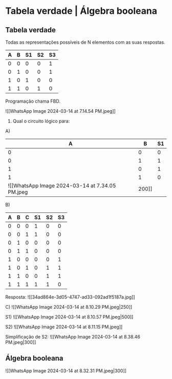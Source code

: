 # Tabela verdade | Álgebra booleana 

## Tabela verdade

Todas as representações possíveis de N elementos com as suas respostas.

| A   | B   | S1  | S2  | S3  |
| --- | --- | --- | --- | --- |
| 0   | 0   | 0   | 0   | 1   |
| 0   | 1   | 0   | 0   | 1   |
| 1   | 0   | 1   | 0   | 0   |
| 1   | 1   | 0   | 1   | 0   |
Programação chama FBD.

![[WhatsApp Image 2024-03-14 at 7.14.54 PM.jpeg]]

1) Qual o circuito lógico para:

A)

| A   | B   | S1  |
| --- | --- | --- |
| 0   | 0   | 0   |
| 0   | 1   | 1   |
| 1   | 0   | 1   |
| 1   | 1   | 0   |
![[WhatsApp Image 2024-03-14 at 7.34.05 PM.jpeg|200]]

B)

| A   | B   | C   | S1  | S2  | S3  |
| --- | --- | --- | --- | --- | --- |
| 0   | 0   | 0   | 1   | 0   | 0   |
| 0   | 0   | 1   | 1   | 0   | 0   |
| 0   | 1   | 0   | 0   | 0   | 0   |
| 0   | 1   | 1   | 0   | 0   | 0   |
| 1   | 0   | 0   | 0   | 0   | 1   |
| 1   | 0   | 1   | 0   | 1   | 1   |
| 1   | 1   | 0   | 0   | 1   | 1   |
| 1   | 1   | 1   | 1   | 1   | 0   |

Resposta: 
![[34ad864e-3d05-4747-ad33-092ad1f5187a.jpg]]

C)
![[WhatsApp Image 2024-03-14 at 8.10.29 PM.jpeg|250]]

S1) 
![[WhatsApp Image 2024-03-14 at 8.10.57 PM.jpeg|500]]

S2)
![[WhatsApp Image 2024-03-14 at 8.11.15 PM.jpeg]]

Simplificação de S2: 
![[WhatsApp Image 2024-03-14 at 8.38.46 PM.jpeg|300]]

## Álgebra booleana

![[WhatsApp Image 2024-03-14 at 8.32.31 PM.jpeg|300]]





















